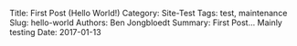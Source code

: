 Title: First Post (Hello World!)
Category: Site-Test
Tags: test, maintenance
Slug: hello-world
Authors: Ben Jongbloedt
Summary: First Post... Mainly testing
Date: 2017-01-13

